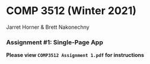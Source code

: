# COMP 3512 (Winter 2021)
Jarret Horner & Brett Nakonechny
### Assignment #1: Single-Page App

**Please view `COMP3512 Assignment 1.pdf` for instructions**

  
